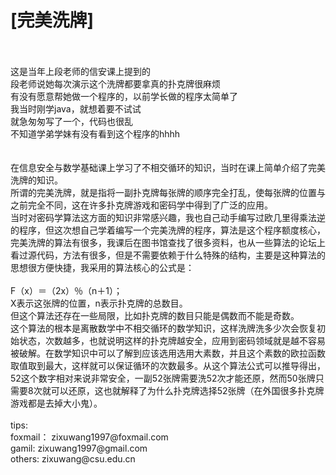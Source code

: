 [完美洗牌]    
======
<br>
<br>
这是当年上段老师的信安课上提到的<br>
段老师说她每次演示这个洗牌都要拿真的扑克牌很麻烦<br>
有没有愿意帮她做一个程序的，以前学长做的程序太简单了<br>
我当时刚学java，就想着要不试试<br>
就急匆匆写了一个，代码也很乱<br>
不知道学弟学妹有没有看到这个程序的hhhh<br>
<br>
<br>
在信息安全与数学基础课上学习了不相交循环的知识，当时在课上简单介绍了完美洗牌的知识。<br>
所谓的完美洗牌，就是指将一副扑克牌每张牌的顺序完全打乱，使每张牌的位置与之前完全不同，这在许多扑克牌游戏和密码学中得到了广泛的应用。<br>
当时对密码学算法这方面的知识非常感兴趣，我也自己动手编写过欧几里得乘法逆的程序，但这次想自己学着编写一个完美洗牌的程序，算法是这个程序额度核心，完美洗牌的算法有很多，我课后在图书馆查找了很多资料，也从一些算法的论坛上看过源代码，方法有很多，但是不需要依赖于什么特殊的结构，主要是这种算法的思想很方便快捷，我采用的算法核心的公式是：<br>
  <br>F（x）＝（2x）％（n＋1）；<br>
X表示这张牌的位置，n表示扑克牌的总数目。<br>
但这个算法还存在一些局限，比如扑克牌的数目只能是偶数而不能是奇数。<br>
这个算法的根本是离散数学中不相交循环的数学知识，这样洗牌洗多少次会恢复初始状态，次数越多，也就说明这样的扑克牌越安全，应用到密码领域就是越不容易被破解。在数学知识中可以了解到应该选用选用大素数，并且这个素数的欧拉函数取值取到最大，这样就可以保证循环的次数最多。从这个算法公式可以推导得出，52这个数字相对来说非常安全，一副52张牌需要洗52次才能还原，然而50张牌只需要8次就可以还原，这也就解释了为什么扑克牌选择52张牌（在外国很多扑克牌游戏都是去掉大小鬼）。<br>

<br>
tips:<br>
foxmail：  zixuwang1997@foxmail.com<br>
gamil:     zixuwang1997@gmail.com<br>
others:    zixuwang@csu.edu.cn<br>
